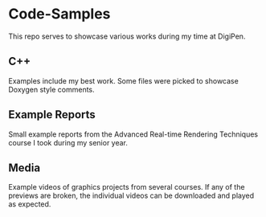 # Code-Samples
This repo serves to showcase various works during my time at DigiPen.

## C++
Examples include my best work. Some files were picked to showcase Doxygen style comments.

## Example Reports
Small example reports from the Advanced Real-time Rendering Techniques course I took during my senior year.

## Media
Example videos of graphics projects from several courses. If any of the previews are broken, the individual videos can be downloaded and played as expected.
